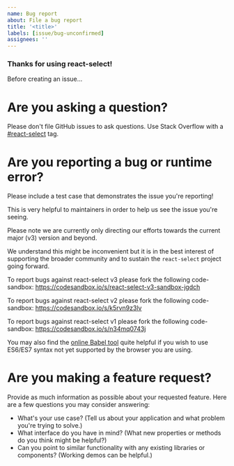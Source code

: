 ```yaml
---
name: Bug report
about: File a bug report
title: '<title>'
labels: [issue/bug-unconfirmed]
assignees: ''
---
```


### Thanks for using react-select!

Before creating an issue...

# Are you asking a question?

Please don't file GitHub issues to ask questions. Use Stack Overflow with a [#react-select](http://stackoverflow.com/questions/tagged/react-select) tag.

# Are you reporting a bug or runtime error?

Please include a test case that demonstrates the issue you're reporting!

This is very helpful to maintainers in order to help us see the issue you're seeing.

Please note we are currently only directing our efforts towards the current major (v3) version and beyond.

We understand this might be inconvenient but it is in the best interest of supporting the broader community and to sustain the `react-select` project going forward.

To report bugs against react-select v3 please fork the following code-sandbox:
https://codesandbox.io/s/react-select-v3-sandbox-jgdch

To report bugs against react-select v2 please fork the following code-sandbox:
https://codesandbox.io/s/k5rvn9z3lv

To report bugs against react-select v1 please fork the following code-sandbox:
https://codesandbox.io/s/n34mq0743j

You may also find the [online Babel tool](https://babeljs.io/repl/) quite helpful if you wish to use ES6/ES7 syntax not yet supported by the browser you are using.

# Are you making a feature request?

Provide as much information as possible about your requested feature. Here are a few questions you may consider answering:

- What's your use case? (Tell us about your application and what problem you're trying to solve.)
- What interface do you have in mind? (What new properties or methods do you think might be helpful?)
- Can you point to similar functionality with any existing libraries or components? (Working demos can be helpful.)
